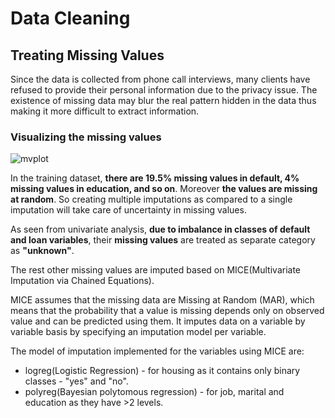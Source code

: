 # Data Cleaning
## Treating Missing Values

Since the data is collected from phone call interviews, many clients have refused to provide their personal information due to the 
privacy issue. The existence of missing data may blur the real pattern hidden in the data thus making it more difficult to extract 
information. 

### Visualizing the missing values

![mvplot](https://user-images.githubusercontent.com/39884389/42265622-ad79a92a-7f91-11e8-8017-bfc44e4c3a71.jpeg)

In the training dataset, **there are 19.5% missing values in default, 4% missing values in education, and so on**.
Moreover **the values are missing at random**. So creating multiple imputations as compared to a single imputation 
will take care of uncertainty in missing values.

As seen from univariate analysis, **due to imbalance in classes of default and loan variables**, their **missing values** are treated as 
separate category as **"unknown"**.

The rest other missing values are imputed based on MICE(Multivariate Imputation via Chained Equations).

MICE assumes that the missing data are Missing at Random (MAR), which means that the probability that a value is missing depends only on
observed value and can be predicted using them. It imputes data on a variable by variable basis by specifying an imputation model per 
variable.

The model of imputation implemented for the variables using MICE are:
- logreg(Logistic Regression) - for housing as it contains only binary classes - "yes" and "no".
- polyreg(Bayesian polytomous regression) - for job, marital and education as they have >2 levels.

